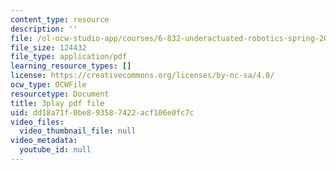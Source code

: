 ```yaml
---
content_type: resource
description: ''
file: /ol-ocw-studio-app/courses/6-832-underactuated-robotics-spring-2009/dd18a71f0be893587422acf106e0fc7c_6v3Ln2ACtqI.pdf
file_size: 124432
file_type: application/pdf
learning_resource_types: []
license: https://creativecommons.org/licenses/by-nc-sa/4.0/
ocw_type: OCWFile
resourcetype: Document
title: 3play pdf file
uid: dd18a71f-0be8-9358-7422-acf106e0fc7c
video_files:
  video_thumbnail_file: null
video_metadata:
  youtube_id: null
---
```

